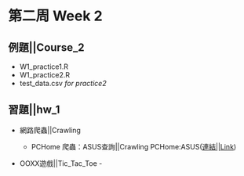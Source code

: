 ﻿# 第二周 Week 2

## 例題||Course_2
   - W1_practice1.R
   - W1_practice2.R
   - test_data.csv	*for practice2*
## 習題||hw_1
- 網路爬蟲||Crawling
	- PCHome 爬蟲：ASUS查詢||Crawling PCHome:ASUS([連結||Link](https://perilium.github.io/NTU-CSX4001/Week_2/hw_2/Crawling/Crawling_PCHome.html))

- OOXX遊戲||Tic_Tac_Toe
            - 
